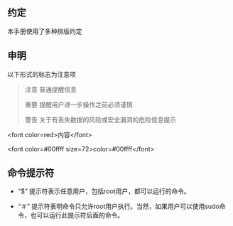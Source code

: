 ## 约定

本手册使用了多种排版约定

## 申明

以下形式的标志为注意项

> 注意      普通提醒信息
>
> 重要      提醒用户进一步操作之前必须谨慎
>
> 警告      关于有丢失数据的风险或安全漏洞的危险信息提示

&lt;font color=red&gt;内容&lt;/font&gt;

&lt;font color=\#00ffff size=72&gt;color=\#00ffff&lt;/font&gt;

## 命令提示符

* “$” 提示符表示任意用户，包括root用户，都可以运行的命令。

* “＃” 提示符表明命令只允许root用户执行。当然，如果用户可以使用sudo命令，也可以运行此提示符后面的命令。




